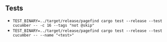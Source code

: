 ## Tests

- `TEST_BINARY=../target/release/pagefind cargo test --release --test cucumber -- -c 16 --tags "not @skip"`
- `TEST_BINARY=../target/release/pagefind cargo test --release --test cucumber -- --name "<test>"`